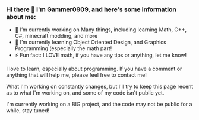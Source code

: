 ### Hi there 👋 I'm Gammer0909, and here's some information about me:

- 🔭 I’m currently working on Many things, including learning Math, C++, C#, minecraft modding, and more
- 🌱 I’m currently learning Object Oriented Design, and Graphics Programming (especially the math part!
- ⚡ Fun fact: I LOVE math, if you have any tips or anything, let me know!

I love to learn, especially about programming. If you have a comment or anything that will help me, please feel free to contact me!

What I'm working on constantly changes, but I'll try to keep this page recent as to what I'm working on, and some of my code isn't public yet.

I'm currently working on a BIG project, and the code may not be public for a while, stay tuned!
